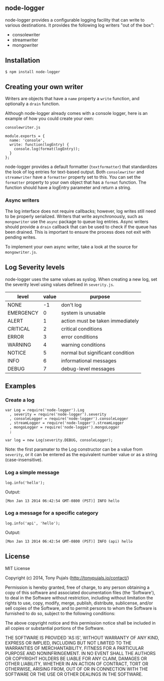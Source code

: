 node-logger
-----------

node-logger provides a configurable logging facility that can write to various destinations. It provides the following log writers "out of the box":

  * consolewriter
  * streamwriter
  * mongowriter

Installation
------------

    $ npm install node-logger

Creating your own writer
------------------------

Writers are objects that have a `name` property a `write` function, and optionally a `drain` function.


Although node-logger already comes with a console logger, here is an example of how you could create your own:

`consolewriter.js`
```
module.exports = {
  name: 'console',
  write: function(logEntry) {
    console.log(format(logEntry));
  }
};
``` 
node-logger provides a default formatter (`textformatter`) that standardizes the look of log entries for text-based output. Both `consolewriter` and `streamwriter` have a `formatter` property set to this. You can set the `formatter` property to your own object that has a `format` function. The function should have a logEntry parameter and return a string.

### Async writers

The log interface does not require callbacks; however, log writes still need to be properly serialized. Writers that write asynchronously, such as `mongowriter` use the `async` package to queue log entries. Async writers should provide a `drain` callback that can be used to check if the queue has been drained. This is important to ensure the process does not exit with pending writes.

To implement your own async writer, take a look at the source for `mongowriter.js`.

## Log Severity levels

node-logger uses the same values as syslog. When creating a new log, set the severity level using values defined in `severity.js`.

level     | value | purpose
--------- | ----- | -------
NONE      | -1    | don't log
EMERGENCY | 0     | system is unusable
ALERT     | 1     | action must be taken immediately
CRITICAL  | 2     | critical conditions
ERROR     | 3     | error conditions
WARNING   | 4     | warning conditions
NOTICE    | 5     | normal but significant condition
INFO      | 6     | informational messages
DEBUG     | 7     | debug-level messages


Examples
--------

### Create a log

```
var Log = require('node-logger').Log
  , severity = require('node-logger').severity
  , consoleLogger = require('node-logger').consoleLogger
  , streamLogger = require('node-logger').streamLogger
  , mongoLogger = require('node-logger').mongoLogger
  ;

var log = new Log(severity.DEBUG, consoleLogger);
```

Note: the first paramater to the Log constructor can be a value from `severity`, or it can be entered as the equivalent number value or as a string (case-insensitive).

### Log a simple message

    log.info('hello');

Output:

    [Mon Jan 13 2014 06:42:54 GMT-0800 (PST)] INFO hello

### Log a message for a specific category

    log.info('api', 'hello');

Output:

    [Mon Jan 13 2014 06:42:54 GMT-0800 (PST)] INFO (api) hello





License
-------
MIT License

Copyright (c) 2014, Tony Pujals (http://tonypujals.io/contact/)

Permission is hereby granted, free of charge, to any person obtaining a copy of this software and associated documentation files (the 'Software'), to deal in the Software without restriction, including without limitation the rights to use, copy, modify, merge, publish, distribute, sublicense, and/or sell copies of the Software, and to permit persons to whom the Software is furnished to do so, subject to the following conditions:

The above copyright notice and this permission notice shall be included in all copies or substantial portions of the Software.

THE SOFTWARE IS PROVIDED 'AS IS', WITHOUT WARRANTY OF ANY KIND, EXPRESS OR IMPLIED, INCLUDING BUT NOT LIMITED TO THE WARRANTIES OF MERCHANTABILITY, FITNESS FOR A PARTICULAR PURPOSE AND NONINFRINGEMENT. IN NO EVENT SHALL THE AUTHORS OR COPYRIGHT HOLDERS BE LIABLE FOR ANY CLAIM, DAMAGES OR OTHER LIABILITY, WHETHER IN AN ACTION OF CONTRACT, TORT OR OTHERWISE, ARISING FROM, OUT OF OR IN CONNECTION WITH THE SOFTWARE OR THE USE OR OTHER DEALINGS IN THE SOFTWARE.
